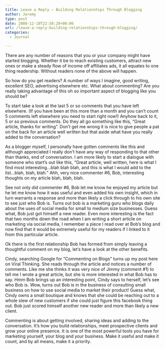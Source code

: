 ```yaml
---
title: Leave a Reply – Building Relationships Through Blogging
author: Jeremy
type: post
date: 2008-12-10T22:58:20+00:00
url: /leave-a-reply-building-relationships-through-blogging/
categories:
  - Journal

---
```

There are any number of reasons that you or your company might have started blogging. Whether it be to reach existing customers, attract new ones or make a steady flow of income off affiliates ads, it all equates to one thing readership. Without readers none of the above will happen.

So how do you get readers? A number of ways I imagine, good writing, excellent SEO, advertising elsewhere etc. What about commenting? Are you really taking advantage of this oh so important aspect of blogging like you should be?<!--more-->

To start take a look at the last 5 or so comments that you have left elsewhere. (If you have been at this more than a month and you can&#8217;t count 5 comments left elsewhere you need to start right now!) Anyhow back to it, 5 or so previous comments. Do they all go something like this, &#8220;Great article, thanks for writing&#8221;. Don&#8217;t get me wrong it is nice to give people a pat on the back for an article well written but that aside what have you really added to the conversation?

As a blogger myself, I personally have gotten comments like this and although appreciated I really don&#8217;t have any way of responding to that other than thanks, end of conversation. I am more likely to start a dialogue with someone who start&#8217;s out like this, &#8220;Great article, well written, here is what I find most interesting&#8230;blah blah blah, and this is what I would add to the list&#8230;blah, blah, blah.&#8221; Ahh, very nice commenter #6, Bob, interesting thoughts on my article blah, blah, blah.

See not only did commenter #6, Bob let me know he enjoyed my article but he let me know how it was useful and even added his own insight, which in turn warrants a response and more than likely a click through to his own site to see just who Bob is. Turns out bob is a marketing guru who blogs daily about the uses of social media for small to medium size businesses. Guess what, Bob just got himself a new reader. Even more interesting is the fact that two months down the road when I am writing a short article on marketing via social media, I remember a piece I read over at Bob&#8217;s blog and now find that it would be extremely useful for my readers if I linked to it from this particular article.

Ok there is the first relationship Bob has formed from simply leaving a thoughtful comment on my blog, let&#8217;s have a look at the other benefits.

Cindy, searching Google for &#8220;Commenting on Blogs&#8221; turns up my post here on Viral Thinking. She reads through the article and notices a number of comments. Like me she thinks it was very nice of Jimmy (comment #1) to tell me I wrote a great article, but she is more interested in what Bob has to say. Hmm Bob brings up an interesting point, Cindy says to herself, let&#8217;s see who Bob is. Wow, turns out Bob is in the business of consulting small business on how to use social media to market their product! Guess what, Cindy owns a small boutique and knows that she could be reaching out to a whole slew of new customers if she could just figure this facebook thing out. Bob just scored himself another new reader and more than likely a new client.

Commenting is about getting involved, sharing ideas and adding to the conversation. It&#8217;s how you build relationships, meet prospective clients and grow your online presence. It is one of the most powerful tools you have for marketing yourself, your blog and your business. Make it useful and make it count, and by all means, make it a priority.